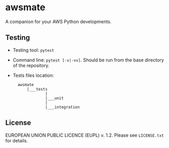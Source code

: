 # awsmate

A companion for your AWS Python developments.

## Testing

* Testing tool: `pytest`
* Command line: `pytest [-v|-vv]`. Should be run from the base directory of the repository.
* Tests files location:

        awsmate
            |___tests
                    |
                    |___unit
                    |
                    |___integration


## License

EUROPEAN UNION PUBLIC LICENCE (EUPL) v. 1.2.
Please see `LICENSE.txt` for details.
